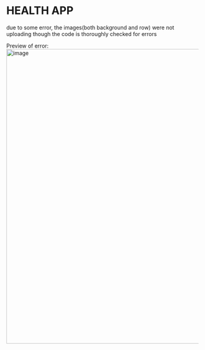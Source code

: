 # HEALTH APP
 due to some error, the images(both background and row) were not uploading though the code is thoroughly checked for errors

Preview of error:
<img width="773" alt="image" src="https://user-images.githubusercontent.com/90100062/156895736-4118f0dc-bb5d-4679-8bfd-b4e943bda7de.png">
